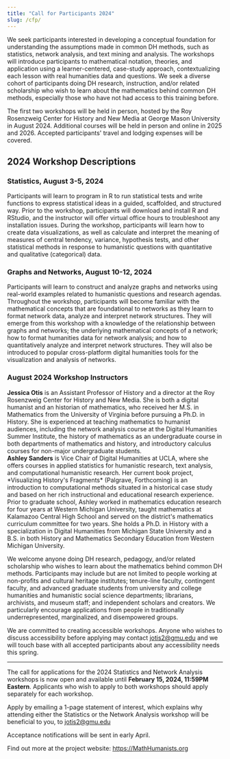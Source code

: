 ```yaml
---
title: "Call for Participants 2024"
slug: /cfp/
---
```


We seek participants interested in developing a conceptual foundation for understanding the assumptions made in common DH methods, such as statistics, network analysis, and text mining and analysis. The workshops will introduce participants to mathematical notation, theories, and application using a learner-centered, case-study approach, contextualizing each lesson with real humanities data and questions. We seek a diverse cohort of participants doing DH research, instruction, and/or related scholarship who wish to learn about the mathematics behind common DH methods, especially those who have not had access to this training before. 

The first two workshops will be held in person, hosted by the Roy Rosenzweig Center for History and New Media at George Mason University in August 2024. Additional courses will be held in person and online in 2025 and 2026. Accepted participants' travel and lodging expenses will be covered.

## 2024 Workshop Descriptions

### Statistics, August 3-5, 2024

Participants will learn to program in R to run statistical tests and write functions to express statistical ideas in a guided, scaffolded, and structured way. Prior to the workshop, participants will download and install R and RStudio, and the instructor will offer virtual office hours to troubleshoot any installation issues. During the workshop, participants will learn how to create data visualizations, as well as calculate and interpret the meaning of measures of central tendency, variance, hypothesis tests, and other statistical methods in response to humanistic questions with quantitative and qualitative (categorical) data.

### Graphs and Networks, August 10-12, 2024

Participants will learn to construct and analyze graphs and networks using real-world examples related to humanistic questions and research agendas. Throughout the workshop, participants will become familiar with the mathematical concepts that are foundational to networks as they learn to format network data, analyze and interpret network structures. They will emerge from this workshop with a knowledge of the relationship between graphs and networks; the underlying mathematical concepts of a network; how to format humanities data for network analysis; and how to quantitatively analyze and interpret network structures. They will also be introduced to popular cross-platform digital humanities tools for the visualization and analysis of networks. 

### August 2024 Workshop Instructors

<div class="flex items-center space-x-4 pb-12">
    <img class="w-40 h-40 rounded-full" src="/images/jo.jpg" alt="">
    <div class="font-medium dark:text-white">
        <div class="bio"><strong>Jessica Otis</strong> is an Assistant Professor of History and a director at the Roy Rosenzweig Center for History and New Media. She is both a digital humanist and an historian of mathematics, who received her M.S. in Mathematics from the University of Virginia before pursuing a Ph.D. in History. She is experienced at teaching mathematics to humanist audiences, including the network analysis course at the Digital Humanities Summer Institute, the history of mathematics as an undergraduate course in both departments of mathematics and history, and introductory calculus courses for non-major undergraduate students.</div>
    </div>
</div>

<div class="flex items-center space-x-4">
    <img class="w-40 h-40 rounded-full" src="/images/as.jpg" alt="">
    <div class="font-medium dark:text-white">
        <div class="bio"><strong>Ashley Sanders</strong> is Vice Chair of Digital Humanities at UCLA, where she offers courses in applied statistics for humanistic research, text analysis,  and computational humanistic research. Her current book project, *Visualizing History's Fragments* (Palgrave, Forthcoming)  is an introduction to computational methods situated in a historical case study and based on her rich instructional and educational research experience. Prior to graduate school, Ashley worked in mathematics education research for four years at Western Michigan University, taught mathematics at Kalamazoo Central High School and served on the district's mathematics curriculum committee for two years. She holds a Ph.D. in History with a specialization in Digital Humanities from Michigan State University and a B.S. in both History and Mathematics Secondary Education from Western Michigan University.
</div>
    </div>
</div>

We welcome anyone doing DH research, pedagogy, and/or related scholarship who wishes to learn about the mathematics behind common DH methods. Participants may include but are not limited to people working at non-profits and cultural heritage institutes; tenure-line faculty, contingent faculty, and advanced graduate students from university and college humanities and humanistic social science departments; librarians, archivists, and museum staff; and independent scholars and creators. We particularly encourage applications from people in traditionally underrepresented, marginalized, and disempowered groups. 

We are committed to creating accessible workshops. Anyone who wishes to discuss accessibility before applying may contact jotis2@gmu.edu and we will touch base with all accepted participants about any accessibility needs this spring.

---

The call for applications for the 2024 Statistics and Network Analysis workshops is now open and available until **February 15, 2024, 11:59PM Eastern**. Applicants who wish to apply to both workshops should apply separately for each workshop.

Apply by emailing a 1-page statement of interest, which explains why attending either the Statistics or the Network Analysis workshop will be beneficial to you, to jotis2@gmu.edu 

Acceptance notifications will be sent in early April.

Find out more at the project website: https://MathHumanists.org 
